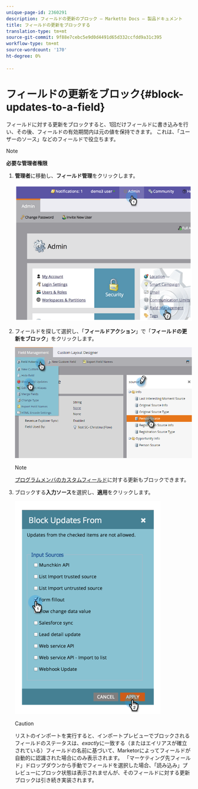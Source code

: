 ```yaml
---
unique-page-id: 2360291
description: フィールドの更新のブロック — Marketto Docs — 製品ドキュメント
title: フィールドの更新をブロックする
translation-type: tm+mt
source-git-commit: 9f88e7cebc5e9d0d4491d65d332ccfdd9a31c395
workflow-type: tm+mt
source-wordcount: '170'
ht-degree: 0%

---
```



# フィールドの更新をブロック{#block-updates-to-a-field}

フィールドに対する更新をブロックすると、1回だけフィールドに書き込みを行い、その後、フィールドの有効期間内は元の値を保持できます。 これは、「ユーザーのソース」などのフィールドで役立ちます。

>[!NOTE]
>
>**必要な管理者権限**

1. **管理者**&#x200B;に移動し、**フィールド管理**&#x200B;をクリックします。

   ![](assets/image2014-9-24-13-3a54-3a40.png)

1. フィールドを探して選択し、「**フィールドアクション**」で「**フィールドの更新をブロック**」をクリックします。

   ![](assets/two-1.png)

   >[!NOTE]
   >
   >[プログラムメンバのカスタムフィールド](/help/marketo/product-docs/core-marketo-concepts/programs/working-with-programs/program-member-custom-fields.md)に対する更新もブロックできます。

1. ブロックする&#x200B;**入力ソース**&#x200B;を選択し、**適用**&#x200B;をクリックします。

   ![](assets/image2014-9-24-13-3a55-3a16.png)

   >[!CAUTION]
   >
   >リストのインポートを実行すると、インポートプレビューでブロックされるフィールドのステータスは、_exactly_&#x200B;に一致する（またはエイリアスが確立されている）フィールドの名前に基づいて、Marketorによってフィールドが自動的に認識された場合にのみ表示されます。 「マーケティング先フィールド」ドロップダウンから手動でフィールドを選択した場合、「読み込み」プレビューにブロック状態は表示されませんが、そのフィールドに対する更新ブロックは引き続き実装されます。
